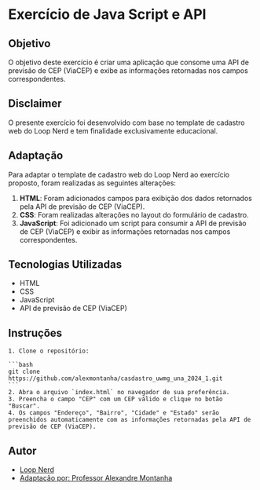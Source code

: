 # Exercício de Java Script e API

## Objetivo

O objetivo deste exercício é criar uma aplicação que consome uma API de previsão de CEP (ViaCEP) e exibe as informações retornadas nos campos correspondentes.

## Disclaimer

O presente exercício foi desenvolvido com base no template de cadastro web do Loop Nerd e tem finalidade exclusivamente educacional.

## Adaptação

Para adaptar o template de cadastro web do Loop Nerd ao exercício proposto, foram realizadas as seguintes alterações:

1. **HTML**: Foram adicionados campos para exibição dos dados retornados pela API de previsão de CEP (ViaCEP).
2. **CSS**: Foram realizadas alterações no layout do formulário de cadastro.
3. **JavaScript**: Foi adicionado um script para consumir a API de previsão de CEP (ViaCEP) e exibir as informações retornadas nos campos correspondentes.

## Tecnologias Utilizadas

- HTML
- CSS
- JavaScript
- API de previsão de CEP (ViaCEP)

## Instruções

    1. Clone o repositório:

    ```bash
    git clone https://github.com/alexmontanha/casdastro_uwmg_una_2024_1.git
    ```
    2. Abra o arquivo `index.html` no navegador de sua preferência.
    3. Preencha o campo "CEP" com um CEP válido e clique no botão "Buscar".
    4. Os campos "Endereço", "Bairro", "Cidade" e "Estado" serão preenchidos automaticamente com as informações retornadas pela API de previsão de CEP (ViaCEP).

## Autor

- [Loop Nerd](https://www.loopnerd.com.br/codigos-css-prontos/formulario-de-cadastro-html-css-pronto/)
- [Adaptação por: Professor Alexandre Montanha](https://www.linkedin.com/in/professor-montanha/)
